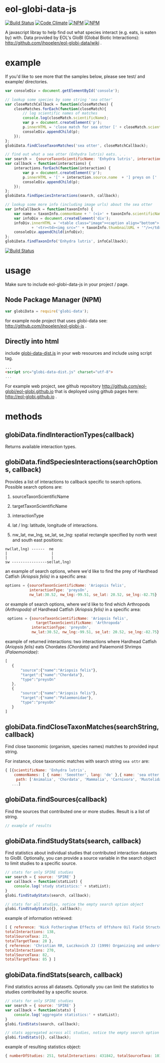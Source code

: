 # eol-globi-data-js
[![Build Status](https://travis-ci.org/jhpoelen/eol-globi-data-js.svg?branch=master)](https://travis-ci.org/jhpoelen/eol-globi-data-js)
[![Code Climate](https://codeclimate.com/github/jhpoelen/eol-globi-data-js/badges/gpa.svg)](https://codeclimate.com/github/jhpoelen/eol-globi-data-js)
[![NPM](https://nodei.co/npm/globi-data.png?downloads=true&downloadRank=true)](https://www.npmjs.com/package/object-hash)
[![NPM](https://nodei.co/npm-dl/globi-data.png?months=6&height=3)](https://www.npmjs.com/package/object-hash)


A javascript libray to help find out what species interact (e.g. eats, is eaten by) with.  Data provided by EOL's GloBI (Global Biotic Interactions): http://github.com/jhpoelen/eol-globi-data/wiki .

# example
If you'd like to see more that the samples below, please see test/ and example/ directories.

```javascript
var consoleDiv = document.getElementById('console');

// lookup some species by some string 'sea otter'
var closeMatchCallback = function(closeMatches) {
    closeMatches.forEach(function(closeMatch){
        // log scientific names of matches
        console.log(closeMatch.scientificName);
        var p = document.createElement('p');
        p.innerHTML = 'close match for sea otter [' + closeMatch.scientificName + ']';
        consoleDiv.appendChild(p);
    });
};
globiData.findCloseTaxonMatches('sea otter', closeMatchCallback);

// find out what a sea otter (Enhydra lutris) eats. . .
var search =  {sourceTaxonScientificName: 'Enhydra lutris', interactionType: 'preysOn'};
var callback = function(interactions) {
    interactions.forEach(function(interaction) {
        var p = document.createElement('p');
        p.innerHTML = '[' + interaction.source.name  + '] preys on ['  + interaction.target.name + ']';
        consoleDiv.appendChild(p);
    });
};
globiData.findSpeciesInteractions(search, callback);

// lookup some more info (including image urls) about the sea otter
var infoCallback = function(taxonInfo) {
    var name = taxonInfo.commonName + ' (<i>' + taxonInfo.scientificName + '</i>)';
    var infoDiv = document.createElement('div');
    infoDiv.innerHTML = '<table class="image"><caption align="bottom">' + name + '</caption>'
            + '<tr><td><img src="' + taxonInfo.thumbnailURL + '"/></td></tr></table>';
    consoleDiv.appendChild(infoDiv);
};
globiData.findTaxonInfo('Enhydra lutris', infoCallback);
```

[![Build Status](https://ci.testling.com/jhpoelen/eol-globi-data-js.png)](https://ci.testling.com/jhpoelen/eol-globi-data-js)

# usage

Make sure to include eol-globi-data-js in your project / page.

## Node Package Manager (NPM)
```javascript
var globiData = require('globi-data');
```

for example node project that uses globi-data see: http://github.com/jhpoelen/eol-globi-js .

## Directly into html
 include [globi-data-dist.js](globi-data-dist.js) in your web resources and include using script tag.
```html
...
<script src="globi-data-dist.js" charset="utf-8">
...
```

For example web project, see github repository http://github.com/eol-globi/eol-globi.github.io that is deployed using github pages here: http://eol-globi.github.io .
# methods


## globiData.findInteractionTypes(callback)
Returns available interaction types.

## globiData.findSpeciesInteractions(searchOptions, callback)
Provides a list of interactions to callback specific to search options.  Possible search options are:

 1. sourceTaxonScientificName

 2. targetTaxonScientificName

 3. interactionType

 4. lat / lng: latitude, longitude of interactions.

 5. nw_lat, nw_lng, se_lat, se_lng: spatial rectangle specified by north west and south east positions:

 ```
 nw(lat,lng) ------  ne
 |                    |
 |                    |
 sw ----------------se(lat,lng)
 ```

 an example of search options, where we'd like to find the prey of Hardhead Catfish _(Ariopsis felis)_ in a specific area:
 ```javascript
 options = {sourceTaxonScientificName: 'Ariopsis felis',
            interactionType: 'preysOn',
            nw_lat:30.52, nw_lng:-99.51, se_lat: 20.52, se_lng:-82.75}

 ```

 or example of search options, where we'd like to find which Arthropods _(Arthropoda)_ of Hardhead Catfish _(Ariopsis felis)_ in a specific area:
 ```javascript
  options = {sourceTaxonScientificName: 'Ariopsis felis',
               targetTaxonScientificName: 'Arthropoda'
             interactionType: 'preysOn',
             nw_lat:30.52, nw_lng:-99.51, se_lat: 20.52, se_lng:-82.75}

  ```

 example of returned interactions: two interactions where Hardhead Catfish _(Ariopsis felis)_ eats Chordates _(Chordata)_ and Palaemonid Shrimps _(Palaemonidae)_:

 ```javascript
[
    {
        "source":{"name":"Ariopsis felis"},
        "target":{"name":"Chordata"},
        "type":"preysOn"
    },
    {
        "source":{"name":"Ariopsis felis"},
        "target":{"name":"Palaemonidae"},
        "type":"preysOn"
    }
]
 ```

 ## globiData.findCloseTaxonMatches(searchString, callback)
Find close taxonomic (organism, species names) matches to provided input string.

For instance, close taxonomic matches with search string ```sea ottr``` are:

```javascript
{ [{scientificName: 'Enhydra lutris',
    commonNames: [ { name: 'Seeotter', lang: 'de' },{ name: 'sea otter', lang: 'en'} ],
     path: ['Animalia', 'Chordata', 'Mammalia', 'Carnivora', 'Mustelidae', 'Enhydra', 'Enhydra lutris']},
   ...]
```

## globiData.findSources(callback)
Find the sources that contributed one or more studies.  Result is a list of string.

```javascript
// example of results


```

## globiData.findStudyStats(search, callback)
Find statistics about individual studies that contributed interaction datasets to GloBI.  Optionally, you can provide a source variable in the search object to limit studies to a specific source.

```javascript
// stats for only SPIRE studies
var search = { source: 'SPIRE' }
var callback = function(statList) {
    console.log('study statistics:' + statList);
}
globi.findStudyStats(search, callback);

// stats for all studies, notice the empty search option object
globi.findStudyStats({}, callback);
```

example of information retrieved:
```javascript
[ { reference: 'Nick Fotheringham Effects of Offshore Oil Field Structures on Their Biotic Environment: Benthos and Plankton',
totalInteractions: 138,
totalSourceTaxa: 23,
totalTargetTaxa: 28 },
{ reference: 'Christian RR, Luczkovich JJ (1999) Organizing and understanding a winter\'s seagrass foodweb network through effective trophic levels. Ecol Model 117:99-124',
totalInteractions: 270,
totalSourceTaxa: 82,
totalTargetTaxa: 85 } ]
```

## globiData.findStats(search, callback)
Find statistics across all datasets.  Optionally you can limit the statistics to studies contributed by a specific source.

```javascript
// stats for only SPIRE studies
var search = { source: 'SPIRE' }
var callback = function(stats) {
    console.log('aggregate statistics:' + statList);
}
globi.findStats(search, callback);

// stats aggregated across all studies, notice the empty search option object
globi.findStats({}, callback);
```

example of resulting statistics object:
```javascript
{ numberOfStudies: 251, totalInteractions: 431842, totalSourceTaxa: 10194, totalTargetTaxa: 19477 }
```
